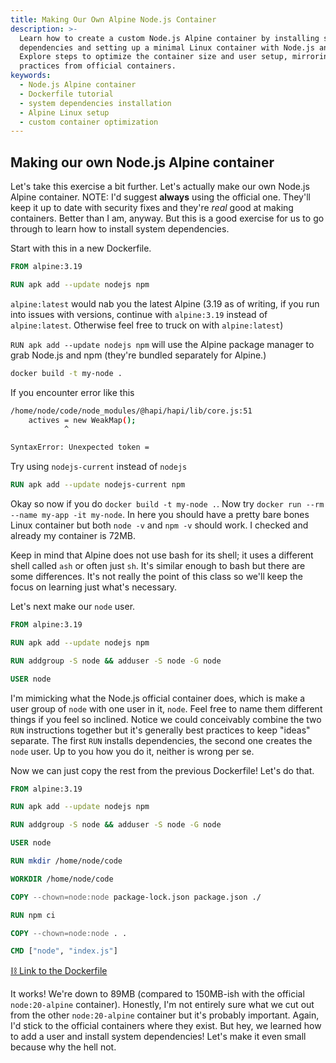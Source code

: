 ```yaml
---
title: Making Our Own Alpine Node.js Container
description: >-
  Learn how to create a custom Node.js Alpine container by installing system
  dependencies and setting up a minimal Linux container with Node.js and npm.
  Explore steps to optimize the container size and user setup, mirroring
  practices from official containers.
keywords:
  - Node.js Alpine container
  - Dockerfile tutorial
  - system dependencies installation
  - Alpine Linux setup
  - custom container optimization
---
```


## Making our own Node.js Alpine container

Let's take this exercise a bit further. Let's actually make our own Node.js Alpine container. NOTE: I'd suggest **always** using the official one. They'll keep it up to date with security fixes and they're _real_ good at making containers. Better than I am, anyway. But this is a good exercise for us to go through to learn how to install system dependencies.

Start with this in a new Dockerfile.

```dockerfile
FROM alpine:3.19

RUN apk add --update nodejs npm
```

`alpine:latest` would nab you the latest Alpine (3.19 as of writing, if you run into issues with versions, continue with `alpine:3.19` instead of `alpine:latest`. Otherwise feel free to truck on with `alpine:latest`)

`RUN apk add --update nodejs npm` will use the Alpine package manager to grab Node.js and npm (they're bundled separately for Alpine.)

```bash
docker build -t my-node .
```

If you encounter error like this

```bash
/home/node/code/node_modules/@hapi/hapi/lib/core.js:51
    actives = new WeakMap();                                                   // Active requests being processed
            ^

SyntaxError: Unexpected token =
```

Try using `nodejs-current` instead of `nodejs`

```dockerfile
RUN apk add --update nodejs-current npm
```

Okay so now if you do `docker build -t my-node .`. Now try `docker run --rm --name my-app -it my-node`. In here you should have a pretty bare bones Linux container but both `node -v` and `npm -v` should work. I checked and already my container is 72MB.

Keep in mind that Alpine does not use bash for its shell; it uses a different shell called `ash` or often just `sh`. It's similar enough to bash but there are some differences. It's not really the point of this class so we'll keep the focus on learning just what's necessary.

Let's next make our `node` user.

```dockerfile
FROM alpine:3.19

RUN apk add --update nodejs npm

RUN addgroup -S node && adduser -S node -G node

USER node
```

I'm mimicking what the Node.js official container does, which is make a user group of `node` with one user in it, `node`. Feel free to name them different things if you feel so inclined. Notice we could conceivably combine the two `RUN` instructions together but it's generally best practices to keep "ideas" separate. The first `RUN` installs dependencies, the second one creates the `node` user. Up to you how you do it, neither is wrong per se.

Now we can just copy the rest from the previous Dockerfile! Let's do that.

```dockerfile
FROM alpine:3.19

RUN apk add --update nodejs npm

RUN addgroup -S node && adduser -S node -G node

USER node

RUN mkdir /home/node/code

WORKDIR /home/node/code

COPY --chown=node:node package-lock.json package.json ./

RUN npm ci

COPY --chown=node:node . .

CMD ["node", "index.js"]
```

[⛓️ Link to the Dockerfile][dockerfile-file]

It works! We're down to 89MB (compared to 150MB-ish with the official `node:20-alpine` container). Honestly, I'm not entirely sure what we cut out from the other `node:20-alpine` container but it's probably important. Again, I'd stick to the official containers where they exist. But hey, we learned how to add a user and install system dependencies! Let's make it even small because why the hell not.

[dockerfile-file]: https://github.com/btholt/project-files-for-complete-intro-to-containers-v2/blob/main/make-our-own-alpine-nodejs-container/Dockerfile
